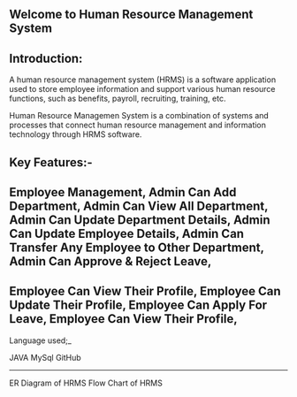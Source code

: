Welcome to Human Resource Management System
-----------------------------------------------
Introduction:
------------
A human resource management system (HRMS) is a software application used to store employee information and support various human resource functions, such as benefits, payroll, recruiting, training, etc.

Human Resource Managemen System is a combination of systems and processes that connect human resource management and information technology through HRMS software.

Key Features:-
--------------


Employee Management,
Admin Can Add Department,
Admin Can View All Department,
Admin Can Update Department Details,
Admin Can Update Employee Details,
Admin Can Transfer Any Employee to Other Department,
Admin Can Approve & Reject Leave,
-----------------------------------------------------

Employee Can View Their Profile,
Employee Can Update Their Profile,
Employee Can Apply For Leave,
Employee Can View Their Profile,
-------------------------------------------------------
Language used;_

JAVA
MySql
GitHub

------------------------------------------------
ER Diagram of HRMS
Flow Chart of HRMS




